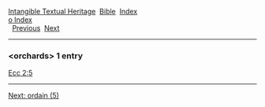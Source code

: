 [Intangible Textual Heritage](../../index)  [Bible](../index) 
[Index](index)   
[o Index](_o_)  
  [Previous](c08073)  [Next](c08075) 

------------------------------------------------------------------------

### &lt;orchards&gt; 1 entry

[Ecc 2:5](../kjv/ecc002.htm#005)  

------------------------------------------------------------------------

[Next: ordain (5)](c08075)
